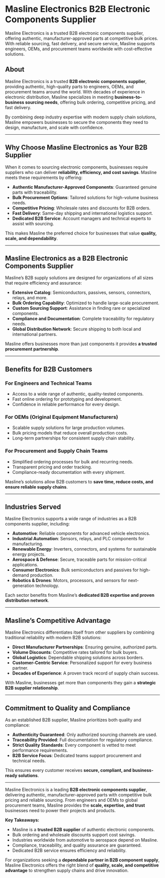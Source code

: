 # Masline Electronics B2B Electronic Components Supplier

Masline Electronics is a trusted B2B electronic components supplier, offering authentic, manufacturer-approved parts at competitive bulk prices. With reliable sourcing, fast delivery, and secure service, Masline supports engineers, OEMs, and procurement teams worldwide with cost-effective solutions. 

## About  
Masline Electronics is a trusted **B2B electronic components supplier**, providing authentic, high-quality parts to engineers, OEMs, and procurement teams around the world. With decades of experience in electronic distribution, Masline specializes in meeting **business-to-business sourcing needs**, offering bulk ordering, competitive pricing, and fast delivery.  

By combining deep industry expertise with modern supply chain solutions, Masline empowers businesses to secure the components they need to design, manufacture, and scale with confidence.  

---

## Why Choose Masline Electronics as Your B2B Supplier  

When it comes to sourcing electronic components, businesses require suppliers who can deliver **reliability, efficiency, and cost savings**. Masline meets these requirements by offering:  

- **Authentic Manufacturer-Approved Components**: Guaranteed genuine parts with traceability.  
- **Bulk Procurement Options**: Tailored solutions for high-volume business needs.  
- **Competitive Pricing**: Wholesale rates and discounts for B2B orders.  
- **Fast Delivery**: Same-day shipping and international logistics support.  
- **Dedicated B2B Service**: Account managers and technical experts to assist with sourcing.  

This makes Masline the preferred choice for businesses that value **quality, scale, and dependability**.  

---

## Masline Electronics as a B2B Electronic Components Supplier  

Masline’s B2B supply solutions are designed for organizations of all sizes that require efficiency and assurance:  

- **Extensive Catalog**: Semiconductors, passives, sensors, connectors, relays, and more.  
- **Bulk Ordering Capability**: Optimized to handle large-scale procurement.  
- **Custom Sourcing Support**: Assistance in finding rare or specialized components.  
- **Compliance and Documentation**: Complete traceability for regulatory needs.  
- **Global Distribution Network**: Secure shipping to both local and international partners.  

Masline offers businesses more than just components it provides **a trusted procurement partnership**.  

---

## Benefits for B2B Customers  

### For Engineers and Technical Teams  
- Access to a wide range of authentic, quality-tested components.  
- Fast online ordering for prototyping and development.  
- Confidence in reliable performance for every design.  

### For OEMs (Original Equipment Manufacturers)  
- Scalable supply solutions for large production volumes.  
- Bulk pricing models that reduce overall production costs.  
- Long-term partnerships for consistent supply chain stability.  

### For Procurement and Supply Chain Teams  
- Simplified ordering processes for bulk and recurring needs.  
- Transparent pricing and order tracking.  
- Compliance-ready documentation with every shipment.  

Masline’s solutions allow B2B customers to **save time, reduce costs, and ensure reliable supply chains**.  

---

## Industries Served  

Masline Electronics supports a wide range of industries as a B2B components supplier, including:  

- **Automotive**: Reliable components for advanced vehicle electronics.  
- **Industrial Automation**: Sensors, relays, and PLC components for manufacturing.  
- **Renewable Energy**: Inverters, connectors, and systems for sustainable energy projects.  
- **Aerospace & Defense**: Secure, traceable parts for mission-critical applications.  
- **Consumer Electronics**: Bulk semiconductors and passives for high-demand production.  
- **Robotics & Drones**: Motors, processors, and sensors for next-generation technology.  

Each sector benefits from Masline’s **dedicated B2B expertise and proven distribution network**.  

---

## Masline’s Competitive Advantage  

Masline Electronics differentiates itself from other suppliers by combining traditional reliability with modern B2B solutions:  

- **Direct Manufacturer Partnerships**: Ensuring genuine, authorized parts.  
- **Volume Discounts**: Competitive rates tailored for bulk buyers.  
- **Global Logistics**: Dependable shipping solutions across borders.  
- **Customer-Centric Service**: Personalized support for every business partner.  
- **Decades of Experience**: A proven track record of supply chain success.  

With Masline, businesses get more than components they gain a **strategic B2B supplier relationship**.  

---

## Commitment to Quality and Compliance  

As an established B2B supplier, Masline prioritizes both quality and compliance:  

- **Authenticity Guaranteed**: Only authorized sourcing channels are used.  
- **Traceability Provided**: Full documentation for regulatory compliance.  
- **Strict Quality Standards**: Every component is vetted to meet performance requirements.  
- **B2B Service Focus**: Dedicated teams support procurement and technical needs.  

This ensures every customer receives **secure, compliant, and business-ready solutions**.  

---

Masline Electronics is a leading **B2B electronic components supplier**, delivering authentic, manufacturer-approved parts with competitive bulk pricing and reliable sourcing. From engineers and OEMs to global procurement teams, Masline provides the **scale, expertise, and trust** businesses need to power their projects and products.  

**Key Takeaways:**  
- Masline is a **trusted B2B supplier** of authentic electronic components.  
- Bulk ordering and wholesale discounts support cost savings.  
- Industries worldwide from automotive to aerospace depend on Masline.  
- Compliance, traceability, and quality assurance are guaranteed.  
- Dedicated B2B service ensures efficiency and reliability.

For organizations seeking a **dependable partner in B2B component supply**, Masline Electronics offers the right blend of **quality, scale, and competitive advantage** to strengthen supply chains and drive innovation.  
